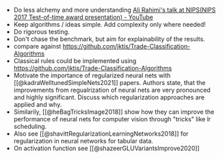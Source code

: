- Do less alchemy and more understanding [Ali Rahimi's talk at NIPS(NIPS 2017 Test-of-time award presentation) - YouTube](https://www.youtube.com/watch?v=Qi1Yry33TQE)
- Keep algorithms / ideas simple. Add complexity only where needed! 
- Do rigorous testing.
- Don't chase the benchmark, but aim for explainability of the results.
- compare against https://github.com/jktis/Trade-Classification-Algorithms
- Classical rules could be implemented using https://github.com/jktis/Trade-Classification-Algorithms
- Motivate the importance of regularized neural nets with [[@kadraWelltunedSimpleNets2021]] papers. Authors state, that the improvements from regualrization of neural nets are very pronounced and highly significant. Discuss which regularization approaches are applied and why.  
- Similarily, [[@heBagTricksImage2018]] show how they can improve the performance of neural nets for computer vision through "tricks" like lr scheduling.
- Also see [[@shavittRegularizationLearningNetworks2018]] for regularization in neural networks for tabular data.
- On activation function see [[@shazeerGLUVariantsImprove2020]]